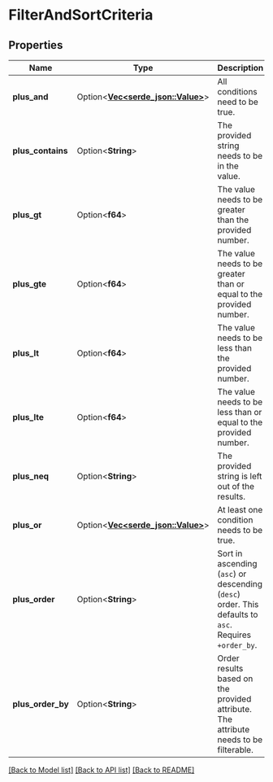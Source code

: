 # FilterAndSortCriteria

## Properties

Name | Type | Description | Notes
------------ | ------------- | ------------- | -------------
**plus_and** | Option<[**Vec<serde_json::Value>**](serde_json::Value.md)> | All conditions need to be true. | [optional]
**plus_contains** | Option<**String**> | The provided string needs to be in the value. | [optional]
**plus_gt** | Option<**f64**> | The value needs to be greater than the provided number. | [optional]
**plus_gte** | Option<**f64**> | The value needs to be greater than or equal to the provided number. | [optional]
**plus_lt** | Option<**f64**> | The value needs to be less than the provided number. | [optional]
**plus_lte** | Option<**f64**> | The value needs to be less than or equal to the provided number. | [optional]
**plus_neq** | Option<**String**> | The provided string is left out of the results. | [optional]
**plus_or** | Option<[**Vec<serde_json::Value>**](serde_json::Value.md)> | At least one condition needs to be true. | [optional]
**plus_order** | Option<**String**> | Sort in ascending (`asc`) or descending (`desc`) order. This defaults to `asc`. Requires `+order_by`. | [optional][default to Asc]
**plus_order_by** | Option<**String**> | Order results based on the provided attribute. The attribute needs to be filterable. | [optional]

[[Back to Model list]](../README.md#documentation-for-models) [[Back to API list]](../README.md#documentation-for-api-endpoints) [[Back to README]](../README.md)


